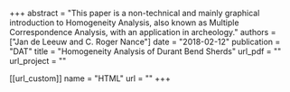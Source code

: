 +++
abstract = "This paper is a non-technical and mainly graphical introduction to Homogeneity Analysis, also known as Multiple Correspondence Analysis, with an application in archeology."
authors = ["Jan de Leeuw and C. Roger Nance"]
date = "2018-02-12"
publication = "DAT"
title = "Homogeneity Analysis of Durant Bend Sherds"
url_pdf = ""
url_project = ""


[[url_custom]]
name = "HTML"
url = ""
+++

